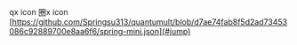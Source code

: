 qx icon 
<span id="jump">圈x icon</span>
[https://github.com/Springsu313/quantumult/blob/d7ae74fab8f5d2ad73453086c92889700e8aa6f6/spring-mini.json](#jump)
